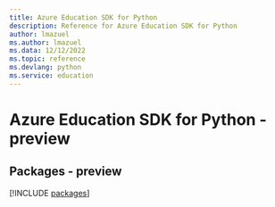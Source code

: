 ```yaml
---
title: Azure Education SDK for Python
description: Reference for Azure Education SDK for Python
author: lmazuel
ms.author: lmazuel
ms.data: 12/12/2022
ms.topic: reference
ms.devlang: python
ms.service: education
---
```

# Azure Education SDK for Python - preview
## Packages - preview
[!INCLUDE [packages](education-index.md)]